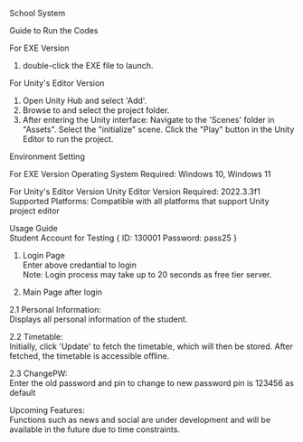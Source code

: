 School System

Guide to Run the Codes

For EXE Version
1. double-click the EXE file to launch.

For Unity's Editor Version
1. Open Unity Hub and select 'Add'.
2. Browse to and select the project folder.
3. After entering the Unity interface:
Navigate to the 'Scenes' folder in "Assets".
Select the "initialize" scene.
Click the "Play" button in the Unity Editor to run the project.

Environment Setting

For EXE Version
Operating System Required: Windows 10, Windows 11

For Unity's Editor Version
Unity Editor Version Required: 2022.3.3f1
Supported Platforms: Compatible with all platforms that support Unity project editor

Usage Guide  
Student Account for Testing
{
ID: 130001
Password: pass25
}

1. Login Page  
Enter above credantial to login  
Note: Login process may take up to 20 seconds as free tier server.

2. Main Page after login
   
2.1 Personal Information:  
Displays all personal information of the student.

2.2 Timetable:  
Initially, click 'Update' to fetch the timetable, which will then be stored.
After fetched, the timetable is accessible offline.

2.3 ChangePW:  
Enter the old password and pin to change to new password
pin is 123456 as default

Upcoming Features:  
Functions such as news and social are under development and will be available in the future due to time constraints.
